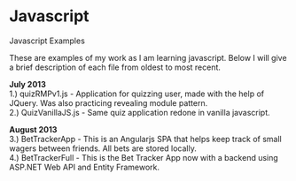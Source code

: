 Javascript
==========

Javascript Examples

These are examples of my work as I am learning javascript. Below I will give a brief description of each file
from oldest to most recent. <br/>

<b>July 2013</b> <br/>
1.) quizRMPv1.js - Application for quizzing user, made with the help of JQuery. Was also practicing revealing module pattern.<br/>
2.) QuizVanillaJS.js - Same quiz application redone in vanilla javascript.
<br/>

<b>August 2013</b> <br/>
3.) BetTrackerApp - This is an Angularjs SPA that helps keep track of small wagers between friends. All bets are stored locally. <br/>
4.) BetTrackerFull - This is the Bet Tracker App now with a backend using ASP.NET Web API and Entity Framework. <br/>

